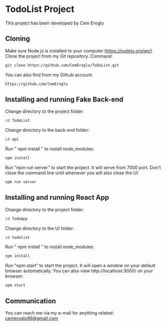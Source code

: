 # TodoList Project
This project has been developed by Cem Eroglu

## Cloning
  Make sure Node.js is installed to your computer.(https://nodejs.org/en/)<br/>
  Clone the project from my Git repository. 
  Command: 
  ```sh
  git clone https://github.com/CemEroglu/ToDoList.git
  ```

  You can also find from my Github account: 
  ```sh
  https://github.com/CemEroglu 
  ```

## Installing and running Fake Back-end
  Change directory to the project folder: 
  ```sh
  cd TodoList
  ```
  Change directory to the back-end folder: 
  ```sh
  cd api 
  ```
  Run " npm install " to install node_modules:
  ```sh
  npm install
  ```
  Run "npm run server" to start the project. It will serve from 7000 port. Don't close the command line until whenever you will also close the UI:
  ```sh
  npm run server
  ```

## Installing and running React App 
  Change directory to the project folder: 
  ```sh
  cd TodoApp
  ```
  Change directory to the UI folder: 
  ```sh
  cd todolist
  ```
  Run " npm install " to install node_modules:
  ```sh
  npm install
  ```
  Run "npm start" to start the project. It will open a window on your default browser automatically. You can also view http://localhost:3000/ on your browser:
  ```sh
  npm start
  ```

## Communication
You can reach me via my e-mail for anything related: cemeroglu96@gmail.com
